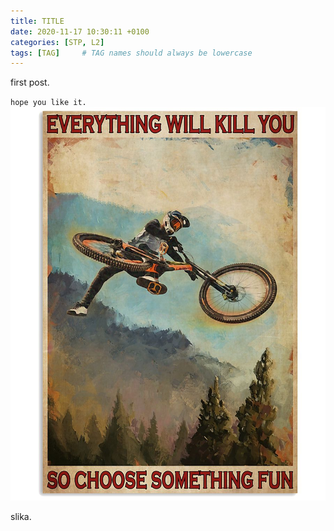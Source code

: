 ```yaml
---
title: TITLE
date: 2020-11-17 10:30:11 +0100
categories: [STP, L2]
tags: [TAG]     # TAG names should always be lowercase
---
```


first post.

`hope you like it.`
![regular](assets/img/sample/regular.jpg)

slika.